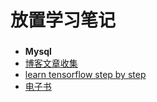 # 放置学习笔记
###
* **Mysql**
* [博客文章收集](https://github.com/xhades/studyNotes/tree/master/papers)
* [learn tensorflow step by step](https://github.com/xhades/notes/tree/master/tensorflowStepbyStep)
* [电子书](https://github.com/xhades/notes/tree/master/books)

